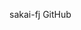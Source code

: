 sakai-fj GitHub
<!---
sakai-fj/sakai-fj is a ✨ special ✨ repository because its `README.md` (this file) appears on your GitHub profile.
You can click the Preview link to take a look at your changes.
--->
